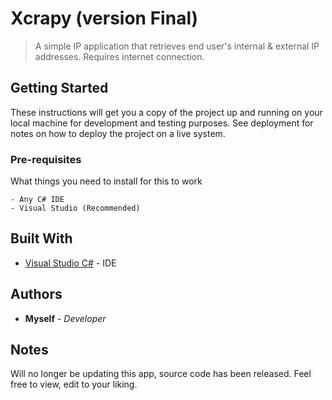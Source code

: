 # Xcrapy (version Final)
> A simple IP application that retrieves end user's internal & external IP addresses. Requires internet connection.

## Getting Started
These instructions will get you a copy of the project up and running on your local machine for development and testing purposes. See deployment for notes on how to deploy the project on a live system.

### Pre-requisites
What things you need to install for this to work
```
- Any C# IDE
- Visual Studio (Recommended)
```

## Built With
* [Visual Studio C#](https://www.visualstudio.com/) - IDE

## Authors
* **Myself** - *Developer*

## Notes
Will no longer be updating this app, source code has been released. Feel free to view, edit to your liking.
